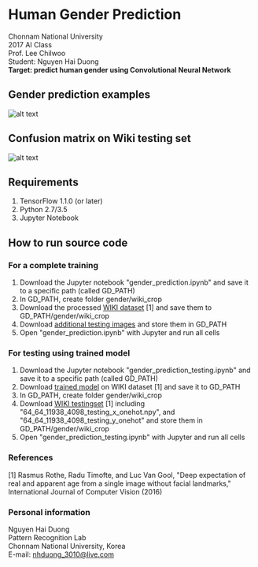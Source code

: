 # Human Gender Prediction
Chonnam National University  
2017 AI Class  
Prof. Lee Chilwoo  
Student: Nguyen Hai Duong  
**Target: predict human gender using Convolutional Neural Network**

## Gender prediction examples
![alt text](https://raw.githubusercontent.com/nhduong/2017_ai_cource_project/master/imgs/1.PNG)

## Confusion matrix on Wiki testing set
![alt text](https://raw.githubusercontent.com/nhduong/2017_ai_cource_project/master/imgs/confusion_matrix.png)

## Requirements
1. TensorFlow 1.1.0 (or later)
2. Python 2.7/3.5
3. Jupyter Notebook
## How to run source code
### For a complete training
1. Download the Jupyter notebook "gender_prediction.ipynb" and save it to a specific path (called GD_PATH)
2. In GD_PATH, create folder gender/wiki_crop
3. Download the processed [WIKI dataset](https://drive.google.com/open?id=0BxINLo5jshCRYW8xODhNSlkyLTQ) [1] and save them to GD_PATH/gender/wiki_crop
4. Download [additional testing images](https://drive.google.com/open?id=0BxINLo5jshCRUHNNVjd1QVA4bmM) and store them in GD_PATH
5. Open "gender_prediction.ipynb" with Jupyter and run all cells
### For testing using trained model
1. Download the Jupyter notebook "gender_prediction_testing.ipynb" and save it to a specific path (called GD_PATH)
2. Download [trained model](https://drive.google.com/open?id=0BxINLo5jshCRTTcwdjdKRVFTRUU) on WIKI dataset [1] and save it to GD_PATH
3. In GD_PATH, create folder gender/wiki_crop
4. Download [WIKI testingset](https://drive.google.com/open?id=0BxINLo5jshCRYW8xODhNSlkyLTQ) [1] including "64_64_11938_4098_testing_x_onehot.npy", and "64_64_11938_4098_testing_y_onehot" and store them in GD_PATH/gender/wiki_crop
5. Open "gender_prediction_testing.ipynb" with Jupyter and run all cells

### References
[1] Rasmus Rothe, Radu Timofte, and Luc Van Gool, "Deep expectation of real and apparent age from a single image without facial landmarks," International Journal of Computer Vision (2016)

### Personal information
Nguyen Hai Duong  
Pattern Recognition Lab  
Chonnam National University, Korea  
E-mail: nhduong_3010@live.com
